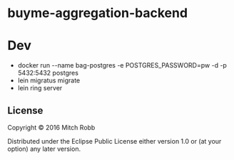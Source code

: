 # buyme-aggregation-backend

# Dev

* docker run --name bag-postgres -e POSTGRES_PASSWORD=pw -d -p 5432:5432 postgres
* lein migratus migrate
* lein ring server

## License

Copyright © 2016 Mitch Robb

Distributed under the Eclipse Public License either version 1.0 or (at
your option) any later version.
